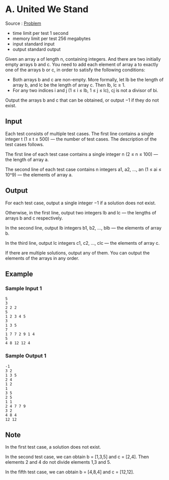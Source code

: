 # A. United We Stand

Source : [Problem](https://codeforces.com/problemset/problem/1859/A)

- time limit per test 1 second
- memory limit per test 256 megabytes
- input standard input
- output standard output

Given an array a of length n, containing integers. And there are two initially empty arrays b and c. You need to add each element of array a to exactly one of the arrays b or c, in order to satisfy the following conditions:

- Both arrays b and c are non-empty. More formally, let lb be the length of array b, and lc be the length of array c. Then lb, lc ≥ 1.
- For any two indices i and j (1 ≤ i ≤ lb, 1 ≤ j ≤ lc), cj is not a divisor of bi.

Output the arrays b and c that can be obtained, or output −1 if they do not exist.

## Input

Each test consists of multiple test cases. The first line contains a single integer t (1 ≤ t ≤ 500) — the number of test cases. The description of the test cases follows.

The first line of each test case contains a single integer n (2 ≤ n ≤ 100) — the length of array a.

The second line of each test case contains n
integers a1, a2, …, an (1 ≤ ai ≤ 10^9) — the elements of array a.

## Output

For each test case, output a single integer −1
if a solution does not exist.

Otherwise, in the first line, output two integers lb and lc — the lengths of arrays b and c respectively.

In the second line, output lb integers b1, b2, …, blb — the elements of array b.

In the third line, output lc integers c1, c2, …, clc — the elements of array c.

If there are multiple solutions, output any of them. You can output the elements of the arrays in any order.

## Example

### Sample Input 1

    5
    3
    2 2 2
    5
    1 2 3 4 5
    3
    1 3 5
    7
    1 7 7 2 9 1 4
    5
    4 8 12 12 4

### Sample Output 1

    -1
    3 2
    1 3 5
    2 4
    1 2
    1
    3 5
    2 5
    1 1
    2 4 7 7 9
    3 2
    4 8 4
    12 12

## Note

In the first test case, a solution does not exist.

In the second test case, we can obtain b = [1,3,5] and c = [2,4]. Then elements 2 and 4 do not divide elements 1,3 and 5.

In the fifth test case, we can obtain b = [4,8,4] and c = [12,12].
